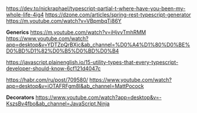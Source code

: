 https://dev.to/nickraphael/typescript-partial-t-where-have-you-been-my-whole-life-4ig4
https://dzone.com/articles/spring-rest-typescript-generator
https://m.youtube.com/watch?v=VBpmbqTi86Y

**Generics**
https://m.youtube.com/watch?v=iHjvvTmhRMM
https://www.youtube.com/watch?app=desktop&v=YDTZpQrBXjc&ab_channel=%D0%A4%D1%80%D0%BE%D0%BD%D1%82%D0%B5%D0%BD%D0%B4

https://javascript.plainenglish.io/15-utility-types-that-every-typescript-developer-should-know-6cf121d4047c

https://habr.com/ru/post/709580/
https://www.youtube.com/watch?app=desktop&v=iOTAFRFgm8I&ab_channel=MattPocock

**Decorators**
https://www.youtube.com/watch?app=desktop&v=-KszsBv4fbo&ab_channel=JavaScript.Ninja
